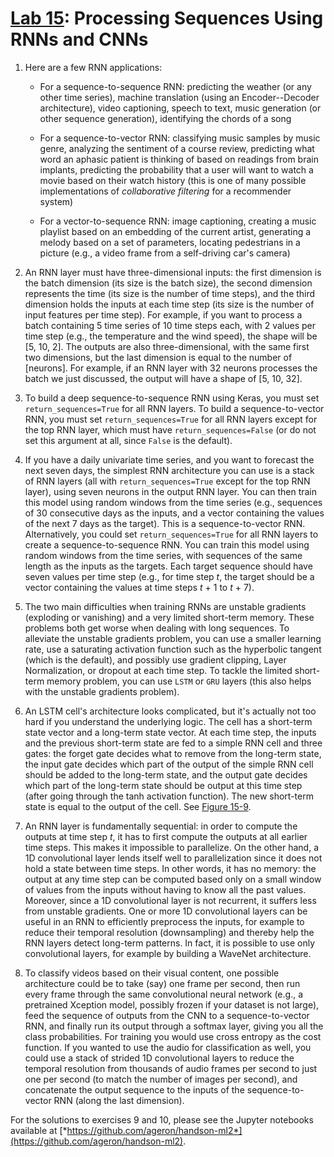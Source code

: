 
[Lab 15](https://learning.oreilly.com/library/view/hands-on-machine-learning/9781492032632/ch15.html#rnn_lab): Processing Sequences Using RNNs and CNNs
===============================================================================================================================================================

1.  Here are a few RNN applications:

    -   For a sequence-to-sequence RNN: predicting the weather (or any
        other time series), machine translation (using an
        Encoder--Decoder architecture), video captioning, speech to
        text, music generation (or other sequence generation),
        identifying the chords of a song

    -   For a sequence-to-vector RNN: classifying music samples by music
        genre, analyzing the sentiment of a course review, predicting what
        word an aphasic patient is thinking of based on readings from
        brain implants, predicting the probability that a user will want
        to watch a movie based on their watch history (this is one of
        many possible implementations of *collaborative filtering* for a
        recommender system)

    -   For a vector-to-sequence RNN: image captioning, creating a music
        playlist based on an embedding of the current artist, generating
        a melody based on a set of parameters, locating pedestrians in a
        picture (e.g., a video frame from a self-driving car's camera)

2.  An RNN layer must have three-dimensional inputs: the first dimension
    is the batch dimension (its size is the batch size), the second
    dimension represents the time (its size is the number of time
    steps), and the third dimension holds the inputs at each time step
    (its size is the number of input features per time step). For
    example, if you want to process a batch containing 5 time series of
    10 time steps each, with 2 values per time step (e.g., the
    temperature and the wind speed), the shape will be \[5, 10, 2\]. The
    outputs are also three-dimensional, with the same first two
    dimensions, but the last dimension is equal to the number of
    [neurons]. For example, if an RNN layer with 32
    neurons processes the batch we just discussed, the output will have
    a shape of \[5, 10, 32\].

3.  To build a deep sequence-to-sequence RNN using Keras, you must set
    `return_sequences=True` for all RNN layers. To build a
    sequence-to-vector RNN, you must set `return_sequences=True` for all
    RNN layers except for the top RNN layer, which must have
    `return_sequences=False` (or do not set this argument at all, since
    `False` is the default).

4.  If you have a daily univariate time series, and you want to forecast
    the next seven days, the simplest RNN architecture you can use is a
    stack of RNN layers (all with `return_sequences=True` except for the
    top RNN layer), using seven neurons in the output RNN layer. You can
    then train this model using random windows from the time series
    (e.g., sequences of 30 consecutive days as the inputs, and a vector
    containing the values of the next 7 days as the target). This is a
    sequence-to-vector RNN. Alternatively, you could set
    `return_sequences=True` for all RNN layers to create a
    sequence-to-sequence RNN. You can train this model using random
    windows from the time series, with sequences of the same length as
    the inputs as the targets. Each target sequence should have seven
    values per time step (e.g., for time step *t*, the target should be
    a vector containing the values at time steps *t* + 1 to *t* + 7).

5.  The two main difficulties when training RNNs are unstable gradients
    (exploding or vanishing) and a very limited short-term memory. These
    problems both get worse when dealing with long sequences. To
    alleviate the unstable gradients problem, you can use a smaller
    learning rate, use a saturating activation function such as the
    hyperbolic tangent (which is the default), and possibly use gradient
    clipping, Layer Normalization, or dropout at each time step. To
    tackle the limited short-term memory problem, you can use `LSTM` or
    `GRU` layers (this also helps with the unstable gradients problem).

6.  An LSTM cell's architecture looks complicated, but it's actually not
    too hard if you understand the underlying logic. The cell has a
    short-term state vector and a long-term state vector. At each time
    step, the inputs and the previous short-term state are fed to a
    simple RNN cell and three gates: the forget gate decides what to
    remove from the long-term state, the input gate decides which part
    of the output of the simple RNN cell should be added to the
    long-term state, and the output gate decides which part of the
    long-term state should be output at this time step (after going
    through the tanh activation function). The new short-term state is
    equal to the output of the cell. See
    [Figure 15-9](https://learning.oreilly.com/library/view/hands-on-machine-learning/9781492032632/ch15.html#lstm_cell_diagram).

7.  An RNN layer is fundamentally sequential: in order to compute the
    outputs at time step *t*, it has to first compute the outputs at all
    earlier time steps. This makes it impossible to parallelize. On the
    other hand, a 1D convolutional layer lends itself well to
    parallelization since it does not hold a state between time steps.
    In other words, it has no memory: the output at any time step can be
    computed based only on a small window of values from the inputs
    without having to know all the past values. Moreover, since a 1D
    convolutional layer is not recurrent, it suffers less from unstable
    gradients. One or more 1D convolutional layers can be useful in an
    RNN to efficiently preprocess the inputs, for example to reduce
    their temporal resolution (downsampling) and thereby help the RNN
    layers detect long-term patterns. In fact, it is possible to use
    only convolutional layers, for example by building a WaveNet
    architecture.

8.  To classify videos based on their visual content, one possible
    architecture could be to take (say) one frame per second, then run
    every frame through the same convolutional neural network (e.g., a
    pretrained Xception model, possibly frozen if your dataset is not
    large), feed the sequence of outputs from the CNN to a
    sequence-to-vector RNN, and finally run its output through a softmax
    layer, giving you all the class probabilities. For training you
    would use cross entropy as the cost function. If you wanted to use
    the audio for classification as well, you could use a stack of
    strided 1D convolutional layers to reduce the temporal resolution
    from thousands of audio frames per second to just one per second (to
    match the number of images per second), and concatenate the output
    sequence to the inputs of the sequence-to-vector RNN (along the last
    dimension).

For the solutions to exercises 9 and 10, please see the Jupyter
notebooks available at
[*https://github.com/ageron/handson-ml2*](https://github.com/ageron/handson-ml2).

